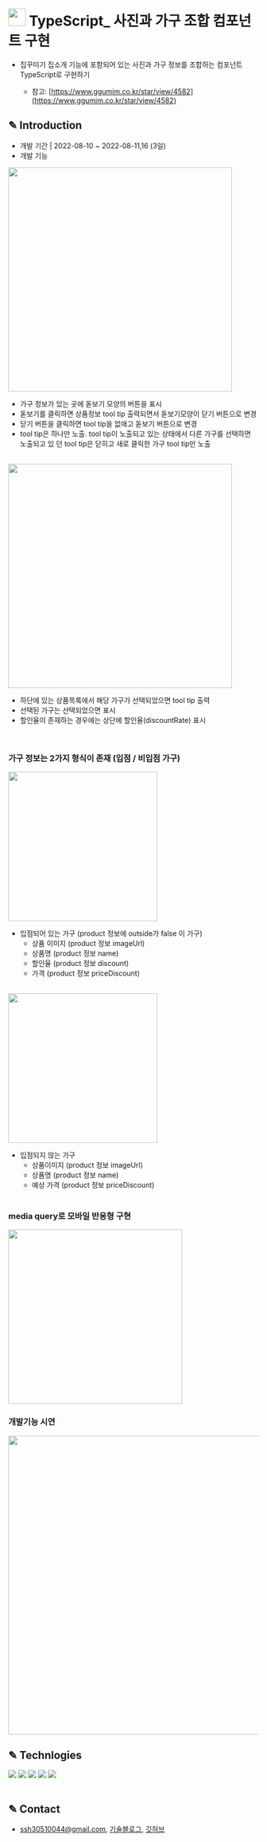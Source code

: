 # <img src="https://w.namu.la/s/586b56f80ada29375db50c319d2a9522aeda0494f23918781d1399450d2560807943395448b052394b805fb97a10160e916fc11192e7ce18e0f24d8a0cff58a030ee22e6a73a7993d8da26eca145f2708c8178b32febaf309428dc6939d49d88" height="35"/> TypeScript\_ 사진과 가구 조합 컴포넌트 구현


- 집꾸미기 집소개 기능에 포함되어 있는 사진과 가구 정보를 조합하는 컴포넌트 TypeScript로 구현하기

  - 참고: [https://www.ggumim.co.kr/star/view/4582](https://www.ggumim.co.kr/star/view/4582)

## ✎ Introduction

- 개발 기간 | 2022-08-10 ~ 2022-08-11,16 (3일)
- 개발 기능

<img src="https://user-images.githubusercontent.com/100933263/184802072-33ba2c5f-f29d-441f-acf5-d9309264df9d.png" width="450"/>

- 가구 정보가 있는 곳에 돋보기 모양의 버튼을 표시
- 돋보기를 클릭하면 상품정보 tool tip 출력되면서 돋보기모양이 닫기 버튼으로 변경
- 닫기 버튼을 클릭하면 tool tip을 없애고 돋보기 버튼으로 변경
- tool tip은 하나만 노출. tool tip이 노출되고 있는 상태에서 다른 가구를 선택하면 노출되고 있 던 tool tip은 닫히고 새로 클릭한 가구 tool tip만 노출  
  </br>

<img src="https://user-images.githubusercontent.com/100933263/184802449-6a10ba48-b65f-4936-8728-5a359debc776.png" width="450"/>
  
  - 하단에 있는 상품목록에서 해당 가구가 선택되었으면 tool tip 출력
  - 선택된 가구는 선택되었으면 표시
  - 할인율이 존재하는 경우에는 상단에 할인율(discountRate) 표시 
  </br>
  
  ### 가구 정보는 2가지 형식이 존재 (입점 / 비입점 가구)

  <img src="https://user-images.githubusercontent.com/100933263/184803188-3b75c30c-c293-495d-8285-c099691db0e2.png" width="300"/>

   - 입점되어 있는 가구 (product 정보에 outside가 false 이 가구)
      - 상품 이미지 (product 정보 imageUrl)
      - 상품명 (product 정보 name)
      - 할인율 (product 정보 discount)
      - 가격 (product 정보 priceDiscount)
      </br>

   <img src="https://user-images.githubusercontent.com/100933263/184803203-7310f27e-e608-412d-a4e8-e052cda9a10b.png" width="300"/>
   
   - 입점되지 않는 가구
      - 상품이미지 (product 정보 imageUrl)
      - 상품명 (product 정보 name)
      - 예상 가격 (product 정보 priceDiscount)
      </br>
      
   ### media query로 모바일 반응형 구현

   <img src="https://user-images.githubusercontent.com/100933263/184804283-d0e9ed16-8474-4d3e-aa4e-a25e63449026.jpg" height="350"/>
      </br>
      
  ### 개발기능 시연
   <img src="https://user-images.githubusercontent.com/100933263/183377666-09211b28-ecd7-4644-bcae-04b37c605c58.gif" height="600"/>
   </br>

## ✎ Technlogies
 <div> 
<img src="https://img.shields.io/badge/html-E34F26?style=for-the-badge&logo=HTML5&logoColor=white"> 
<img src="https://img.shields.io/badge/css-1572B6?style=for-the-badge&logo=css3&logoColor=white"> 
<img src="https://img.shields.io/badge/react-61DAFB?style=for-the-badge&logo=react&logoColor=black"> 
<img src="https://img.shields.io/badge/typeScript-3178C6?style=for-the-badge&logo=typeScript&logoColor=white">
<img src="https://img.shields.io/badge/styled-components-DB7093?style=for-the-badge&logo=styledcomponents&logoColor=white">
</div> 
<br>

## ✎ Contact

- ssh30510044@gmail.com, [기술블로그](https://sophie0527.tistory.com/), [깃허브](https://github.com/Sophie0527)
